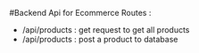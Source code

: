 #Backend Api for Ecommerce 
 Routes :
 - /api/products  :  get request to get all products
 - /api/products  :  post a product to database
